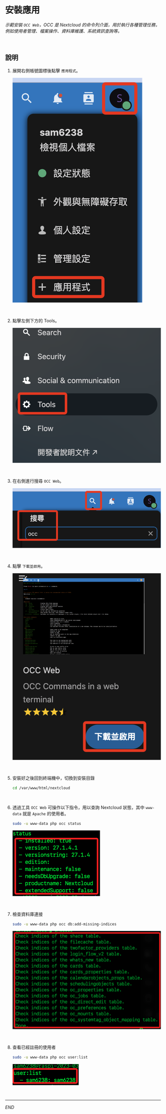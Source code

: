 # 安裝應用

_示範安裝 `OCC Web`，OCC 是 Nextcloud 的命令列介面，用於執行各種管理任務，例如使用者管理、檔案操作、資料庫維護、系統資訊查詢等。_

<br>

## 說明

1. 展開右側帳號圖標後點擊 `應用程式`。

    ![](images/img_69.png)

<br>

2. 點擊左側下方的 Tools。

    ![](images/img_52.png)

<br>

3. 在右側進行搜尋 `OCC Web`。

    ![](images/img_53.png)

<br>

4. 點擊 `下載並啟用`。

    ![](images/img_70.png)

<br>

5. 安裝好之後回到終端機中，切換到安裝目錄

    ```bash
    cd /var/www/html/nextcloud
    ```

<br>

6. 透過工具 `OCC Web` 可操作以下指令，用以查詢 Nextcloud 狀態，其中 `www-data` 就是 `Apache` 的使用者。

    ```bash
    sudo -u www-data php occ status
    ```

    ![](images/img_55.png)

<br>

7. 檢查資料庫連接

    ```bash
    sudo -u www-data php occ db:add-missing-indices
    ```

    ![](images/img_56.png)

<br>

8. 查看已經註冊的使用者

    ```bash
    sudo -u www-data php occ user:list
    ```

    ![](images/img_57.png)

<br>

---

_END_
